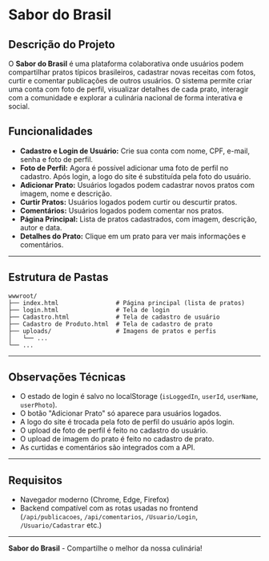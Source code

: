 # Sabor do Brasil


## Descrição do Projeto

O **Sabor do Brasil** é uma plataforma colaborativa onde usuários podem compartilhar pratos típicos brasileiros, cadastrar novas receitas com fotos, curtir e comentar publicações de outros usuários. O sistema permite criar uma conta com foto de perfil, visualizar detalhes de cada prato, interagir com a comunidade e explorar a culinária nacional de forma interativa e social.

## Funcionalidades

- **Cadastro e Login de Usuário:** Crie sua conta com nome, CPF, e-mail, senha e foto de perfil.
- **Foto de Perfil:** Agora é possível adicionar uma foto de perfil no cadastro. Após login, a logo do site é substituída pela foto do usuário.
- **Adicionar Prato:** Usuários logados podem cadastrar novos pratos com imagem, nome e descrição.
- **Curtir Pratos:** Usuários logados podem curtir ou descurtir pratos.
- **Comentários:** Usuários logados podem comentar nos pratos.
- **Página Principal:** Lista de pratos cadastrados, com imagem, descrição, autor e data.
- **Detalhes do Prato:** Clique em um prato para ver mais informações e comentários.


---

## Estrutura de Pastas

```
wwwroot/
├── index.html                # Página principal (lista de pratos)
├── login.html                # Tela de login
├── Cadastro.html             # Tela de cadastro de usuário
├── Cadastro de Produto.html  # Tela de cadastro de prato
├── uploads/                  # Imagens de pratos e perfis
│   └── ...
└── ...
```

---



## Observações Técnicas

- O estado de login é salvo no localStorage (`isLoggedIn`, `userId`, `userName`, `userPhoto`).
- O botão "Adicionar Prato" só aparece para usuários logados.
- A logo do site é trocada pela foto de perfil do usuário após login.
- O upload de foto de perfil é feito no cadastro do usuário.
- O upload de imagem do prato é feito no cadastro de prato.
- As curtidas e comentários são integrados com a API.

---

## Requisitos

- Navegador moderno (Chrome, Edge, Firefox)
- Backend compatível com as rotas usadas no frontend (`/api/publicacoes`, `/api/comentarios`, `/Usuario/Login`, `/Usuario/Cadastrar` etc.)

---


**Sabor do Brasil** - Compartilhe o melhor da nossa culinária!


